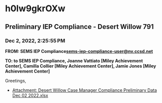 # h0lw9gkrOXw
## Preliminary IEP Compliance - Desert Willow 791
### Dec 2, 2022, 2:25:55 PM
**FROM: SEMS IEP Compliance<sems-iep-compliance-user@nv.ccsd.net>**

**TO: to SEMS IEP Compliance, Joanne Vattiato [Miley Achievement Center], Camilla Collier [Miley Achievement Center], Jamie Jones [Miley Achievement Center]**


Greetings, 

 





* [Attachment: Desert Willow Case Manager Compliance Preliminary Data Dec 02 2022.xlsx](h0lw9gkrOXw-attachment-1.xlsx)
